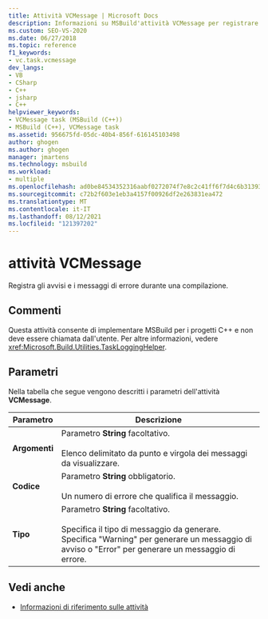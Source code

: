 ```yaml
---
title: Attività VCMessage | Microsoft Docs
description: Informazioni su MSBuild'attività VCMessage per registrare messaggi di avviso ed errore durante una compilazione per i progetti C++.
ms.custom: SEO-VS-2020
ms.date: 06/27/2018
ms.topic: reference
f1_keywords:
- vc.task.vcmessage
dev_langs:
- VB
- CSharp
- C++
- jsharp
- C++
helpviewer_keywords:
- VCMessage task (MSBuild (C++))
- MSBuild (C++), VCMessage task
ms.assetid: 956675fd-05dc-40b4-856f-616145103498
author: ghogen
ms.author: ghogen
manager: jmartens
ms.technology: msbuild
ms.workload:
- multiple
ms.openlocfilehash: ad0be84534352316aabf0272074f7e8c2c41ff6f7d4c6b313933c3b23e9e7a5c
ms.sourcegitcommit: c72b2f603e1eb3a4157f00926df2e263831ea472
ms.translationtype: MT
ms.contentlocale: it-IT
ms.lasthandoff: 08/12/2021
ms.locfileid: "121397202"
---
```

# <a name="vcmessage-task"></a>attività VCMessage

Registra gli avvisi e i messaggi di errore durante una compilazione.

## <a name="remarks"></a>Commenti

 Questa attività consente di implementare MSBuild per i progetti C++ e non deve essere chiamata dall'utente. Per altre informazioni, vedere <xref:Microsoft.Build.Utilities.TaskLoggingHelper>.

## <a name="parameters"></a>Parametri

 Nella tabella che segue vengono descritti i parametri dell'attività **VCMessage**.

|Parametro|Descrizione|
|---------------|-----------------|
|**Argomenti**|Parametro **String** facoltativo.<br /><br /> Elenco delimitato da punto e virgola dei messaggi da visualizzare.|
|**Codice**|Parametro **String** obbligatorio.<br /><br /> Un numero di errore che qualifica il messaggio.|
|**Tipo**|Parametro **String** facoltativo.<br /><br /> Specifica il tipo di messaggio da generare. Specifica "Warning" per generare un messaggio di avviso o "Error" per generare un messaggio di errore.|

## <a name="see-also"></a>Vedi anche

- [Informazioni di riferimento sulle attività](../msbuild/msbuild-task-reference.md)

